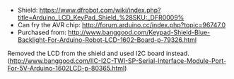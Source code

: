 * Shield: https://www.dfrobot.com/wiki/index.php?title=Arduino_LCD_KeyPad_Shield_%28SKU:_DFR0009%
* Can fry the AVR chip: http://forum.arduino.cc/index.php?topic=96747.0
* Purchased from: http://www.banggood.com/Keypad-Shield-Blue-Backlight-For-Arduino-Robot-LCD-1602-Board-p-79326.html

Removed the LCD from the shield and used I2C board instead. (http://www.banggood.com/IIC-I2C-TWI-SP-Serial-Interface-Module-Port-For-5V-Arduino-1602LCD-p-80365.html)
